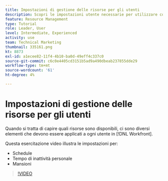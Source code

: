 ```yaml
---
title: Impostazioni di gestione delle risorse per gli utenti
description: Scopri le impostazioni utente necessarie per utilizzare correttamente gli strumenti di gestione delle risorse.
feature: Resource Management
type: Tutorial
role: Leader, User
level: Intermediate, Experienced
activity: use
team: Technical Marketing
thumbnail: 335161.png
kt: 8873
exl-id: a1ecee82-11f4-4b10-ba0d-49eff4c337c0
source-git-commit: c6c0e4405cd3151b5ad9a490dbeab237855dde29
workflow-type: tm+mt
source-wordcount: '61'
ht-degree: 4%

---
```


# Impostazioni di gestione delle risorse per gli utenti

Quando si tratta di capire quali risorse sono disponibili, ci sono diversi elementi che devono essere applicati a ogni utente in [!DNL Workfront].

Questa esercitazione video illustra le impostazioni per:

* Schedule
* Tempo di inattività personale
* Mansioni

>[!VIDEO](https://video.tv.adobe.com/v/335161/?quality=12)
